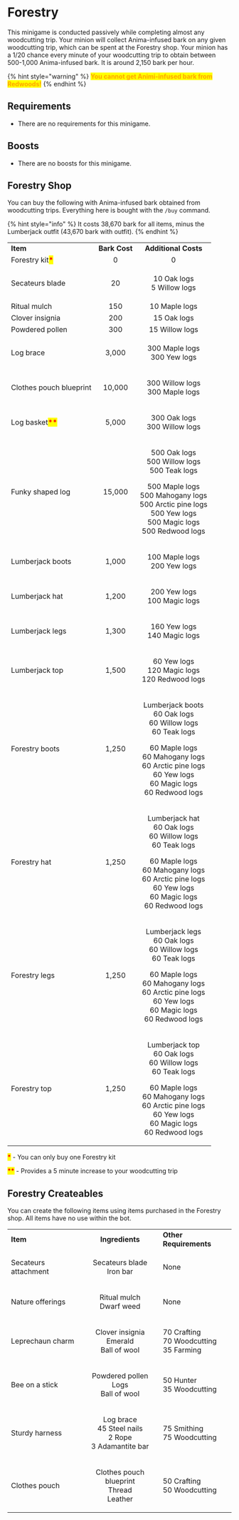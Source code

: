 # Forestry

This minigame is conducted passively while completing almost any woodcutting trip. Your minion will collect Anima-infused bark on any given woodcutting trip, which can be spent at the Forestry shop. Your minion has a 1/20 chance every minute of your woodcutting trip to obtain between 500-1,000 Anima-infused bark. It is around 2,150 bark per hour.

{% hint style="warning" %}
<mark style="color:orange;">**You cannot get Animi-infused bark from Redwoods!**</mark>
{% endhint %}

## Requirements

* There are no requirements for this minigame.

## Boosts

* There are no boosts for this minigame.

## Forestry Shop

You can buy the following with Anima-infused bark obtained from woodcutting trips. Everything here is bought with the `/buy` command.

{% hint style="info" %}
It costs 38,670 bark for all items, minus the Lumberjack outfit (43,670 bark with outfit).
{% endhint %}

|                                                    |               |                                                                                                                                                                                            |
| -------------------------------------------------- | :-----------: | :----------------------------------------------------------------------------------------------------------------------------------------------------------------------------------------: |
| **Item**                                           | **Bark Cost** |                                                                                    **Additional Costs**                                                                                    |
| Forestry kit<mark style="color:red;">**\***</mark> |       0       |                                                                                              0                                                                                             |
| Secateurs blade                                    |       20      |                                                                             <p>10 Oak logs<br>5 Willow logs</p>                                                                            |
| Ritual mulch                                       |      150      |                                                                                        10 Maple logs                                                                                       |
| Clover insignia                                    |      200      |                                                                                         15 Oak logs                                                                                        |
| Powdered pollen                                    |      300      |                                                                                       15 Willow logs                                                                                       |
| Log brace                                          |     3,000     |                                                                            <p>300 Maple logs<br>300 Yew logs</p>                                                                           |
| Clothes pouch blueprint                            |     10,000    |                                                                          <p>300 Willow logs<br>300 Maple logs</p>                                                                          |
| Log basket<mark style="color:red;">**\*\***</mark> |     5,000     |                                                                           <p>300 Oak logs<br>300 Willow logs</p>                                                                           |
| Funky shaped log                                   |     15,000    |       <p>500 Oak logs<br>500 Willow logs<br>500 Teak logs</p><p>500 Maple logs<br>500 Mahogany logs<br>500 Arctic pine logs<br>500 Yew logs<br>500 Magic logs<br>500 Redwood logs</p>      |
| Lumberjack boots                                   |     1,000     |                                                                            <p>100 Maple logs<br>200 Yew logs</p>                                                                           |
| Lumberjack hat                                     |     1,200     |                                                                            <p>200 Yew logs<br>100 Magic logs</p>                                                                           |
| Lumberjack legs                                    |     1,300     |                                                                            <p>160 Yew logs<br>140 Magic logs</p>                                                                           |
| Lumberjack top                                     |     1,500     |                                                                  <p>60 Yew logs<br>120 Magic logs<br>120 Redwood logs</p>                                                                  |
| Forestry boots                                     |     1,250     | <p>Lumberjack boots<br>60 Oak logs<br>60 Willow logs<br>60 Teak logs</p><p>60 Maple logs<br>60 Mahogany logs<br>60 Arctic pine logs<br>60 Yew logs<br>60 Magic logs<br>60 Redwood logs</p> |
| Forestry hat                                       |     1,250     |  <p>Lumberjack hat<br>60 Oak logs<br>60 Willow logs<br>60 Teak logs</p><p>60 Maple logs<br>60 Mahogany logs<br>60 Arctic pine logs<br>60 Yew logs<br>60 Magic logs<br>60 Redwood logs</p>  |
| Forestry legs                                      |     1,250     |  <p>Lumberjack legs<br>60 Oak logs<br>60 Willow logs<br>60 Teak logs</p><p>60 Maple logs<br>60 Mahogany logs<br>60 Arctic pine logs<br>60 Yew logs<br>60 Magic logs<br>60 Redwood logs</p> |
| Forestry top                                       |     1,250     |  <p>Lumberjack top<br>60 Oak logs<br>60 Willow logs<br>60 Teak logs</p><p>60 Maple logs<br>60 Mahogany logs<br>60 Arctic pine logs<br>60 Yew logs<br>60 Magic logs<br>60 Redwood logs</p>  |

<mark style="color:red;">**\***</mark> - You can only buy one Forestry kit

<mark style="color:red;">**\*\***</mark> - Provides a 5 minute increase to your woodcutting trip

## Forestry Createables

You can create the following items using items purchased in the Forestry shop. All items have no use within the bot.

|                      |                                                                  |                                                    |
| -------------------- | :--------------------------------------------------------------: | -------------------------------------------------- |
| **Item**             |                          **Ingredients**                         | **Other Requirements**                             |
| Secateurs attachment |                <p>Secateurs blade<br>Iron bar</p>                | None                                               |
| Nature offerings     |                 <p>Ritual mulch<br>Dwarf weed</p>                | None                                               |
| Leprechaun charm     |         <p>Clover insignia<br>Emerald<br>Ball of wool</p>        | <p>70 Crafting<br>70 Woodcutting<br>35 Farming</p> |
| Bee on a stick       |          <p>Powdered pollen<br>Logs<br>Ball of wool</p>          | <p>50 Hunter<br>35 Woodcutting</p>                 |
| Sturdy harness       | <p>Log brace<br>45 Steel nails<br>2 Rope<br>3 Adamantite bar</p> | <p>75 Smithing<br>75 Woodcutting</p>               |
| Clothes pouch        |        <p>Clothes pouch blueprint<br>Thread<br>Leather</p>       | <p>50 Crafting<br>50 Woodcutting</p>               |
